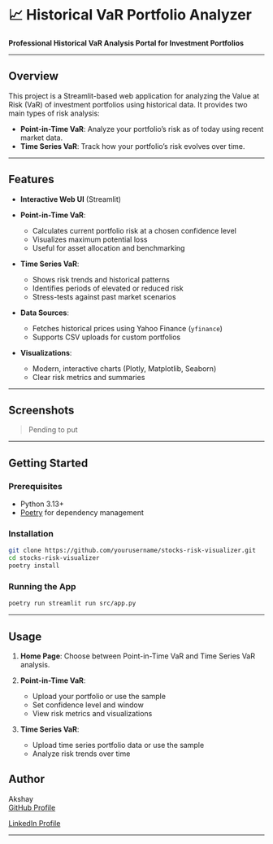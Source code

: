 # 📈 Historical VaR Portfolio Analyzer

**Professional Historical VaR Analysis Portal for Investment Portfolios**

---

## Overview

This project is a Streamlit-based web application for analyzing the Value at Risk (VaR) of investment portfolios using historical data. It provides two main types of risk analysis:

- **Point-in-Time VaR**: Analyze your portfolio’s risk as of today using recent market data.
- **Time Series VaR**: Track how your portfolio’s risk evolves over time.

---

## Features

- **Interactive Web UI** (Streamlit)
- **Point-in-Time VaR**:  
  - Calculates current portfolio risk at a chosen confidence level  
  - Visualizes maximum potential loss  
  - Useful for asset allocation and benchmarking

- **Time Series VaR**:  
  - Shows risk trends and historical patterns  
  - Identifies periods of elevated or reduced risk  
  - Stress-tests against past market scenarios

- **Data Sources**:  
  - Fetches historical prices using Yahoo Finance (`yfinance`)
  - Supports CSV uploads for custom portfolios

- **Visualizations**:  
  - Modern, interactive charts (Plotly, Matplotlib, Seaborn)
  - Clear risk metrics and summaries

---

## Screenshots

> Pending to put

---

## Getting Started

### Prerequisites

- Python 3.13+
- [Poetry](https://python-poetry.org/) for dependency management

### Installation

```bash
git clone https://github.com/yourusername/stocks-risk-visualizer.git
cd stocks-risk-visualizer
poetry install
```

### Running the App

```bash
poetry run streamlit run src/app.py
```

---

## Usage

1. **Home Page**: Choose between Point-in-Time VaR and Time Series VaR analysis.
2. **Point-in-Time VaR**:  
   - Upload your portfolio or use the sample  
   - Set confidence level and window  
   - View risk metrics and visualizations

3. **Time Series VaR**:  
   - Upload time series portfolio data or use the sample  
   - Analyze risk trends over time

## Author

Akshay  
[GitHub Profile](https://github.com/webintellectual)

[LinkedIn Profile](https://www.linkedin.com/in/aiiitv/)

---
